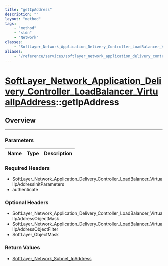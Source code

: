 ```yaml
---
title: "getIpAddress"
description: ""
layout: "method"
tags:
    - "method"
    - "sldn"
    - "Network"
classes:
    - "SoftLayer_Network_Application_Delivery_Controller_LoadBalancer_VirtualIpAddress"
aliases:
    - "/reference/services/softlayer_network_application_delivery_controller_loadbalancer_virtualipaddress/getIpAddress"
---
```

# [SoftLayer_Network_Application_Delivery_Controller_LoadBalancer_VirtualIpAddress](/reference/services/SoftLayer_Network_Application_Delivery_Controller_LoadBalancer_VirtualIpAddress)::getIpAddress




## Overview 


-----

### Parameters 
|Name | Type | Description |
| --- | --- | --- |


### Required Headers
* SoftLayer_Network_Application_Delivery_Controller_LoadBalancer_VirtualIpAddressInitParameters
* authenticate


### Optional Headers
* SoftLayer_Network_Application_Delivery_Controller_LoadBalancer_VirtualIpAddressObjectMask
* SoftLayer_Network_Application_Delivery_Controller_LoadBalancer_VirtualIpAddressObjectFilter
* SoftLayer_ObjectMask

### Return Values
* <a href='/reference/datatypes/SoftLayer_Network_Subnet_IpAddress'>SoftLayer_Network_Subnet_IpAddress </a>





